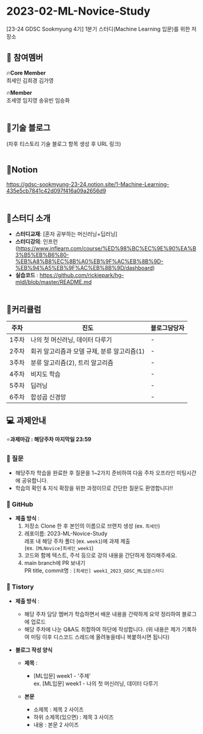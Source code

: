 # 2023-02-ML-Novice-Study
[23-24 GDSC Sookmyung 4기] 1분기 스터디(Machine Learning 입문)를 위한 저장소

## 🕺 참여멤버
🔥**Core Member**<br/>
최세인 김희경 김가영

🔥**Member**<br/>
조세영 임지영 송유빈 임승화</br></br>

## 🍑기술 블로그
(차후 티스토리 기술 블로그 항목 생성 후 URL 링크)</br></br>

## 🍒Notion
https://gdsc-sookmyung-23-24.notion.site/1-Machine-Learning-435e5cb7841c42d097f416a09a2656d9 </br></br>

## 📖스터디 소개
- **스터디교재**: [혼자 공부하는 머신러닝+딥러닝]
- **스터디강의**: 인프런(https://www.inflearn.com/course/%ED%98%BC%EC%9E%90%EA%B3%B5%EB%B6%80-%EB%A8%B8%EC%8B%A0%EB%9F%AC%EB%8B%9D-%EB%94%A5%EB%9F%AC%EB%8B%9D/dashboard)
- **실습코드** : https://github.com/rickiepark/hg-mldl/blob/master/README.md
</br></br>

## 📅커리큘럼
| 주차 | 진도 |블로그담당자|
|--|--|--|
|1주차| 나의 첫 머신러닝, 데이터 다루기 |-|
|2주차| 회귀 알고리즘과 모델 규제, 분류 알고리즘(1) |-|
|3주차| 분류 알고리즘(2), 트리 알고리즘 |-|
|4주차| 비지도 학습 |-|
|5주차| 딥러닝 |-|
|6주차| 합성곱 신경망 |-|


## 💻 과제안내
⭐**과제마감 : 해당주차 마지막일 23:59**
### 🔖 질문
- 해당주차 학습을 완료한 후 질문을 1~2가지 준비하여 다음 주차 오프라인 미팅시간에 공유합니다.
- 학습의 확인 & 지식 확장을 위한 과정이므로 간단한 질문도 환영합니다!! 

### 🔖 GitHub
- **제출 방식** :
  1. 저장소 Clone 한 후 본인의 이름으로 브랜치 생성 (ex. ```최세인```)
  2. 레포이름: 2023-ML-Novice-Study </br> 레포 내 해당 주차 폴더 (ex. ```week1```)에 과제 제출
     </br> (ex. ```[MLNovice]최세인_week1```)
  3. 코드와 함께 텍스트, 주석 등으로 강의 내용을 간단하게 정리해주세요.
  4. main branch에 PR 보내기
     </br> PR title, commit명 : ```[최세인] week1_2023_GDSC_ML입문스터디```

### 🔖 Tistory
- **제출 방식** :
  - 해당 주차 담당 멤버가 학습하면서 배운 내용을 간략하게 요약 정리하여 블로그에 업로드
  - 해당 주차에 나눈 Q&A도 취합하여 하단에 작성합니다. (위 내용은 제가 기록하여 미팅 이후 디스코드 스레드에 올려놓을테니 복붙하시면 됩니다)
    
- **블로그 작성 양식**
  - **제목** :
    - [ML입문] week1 - '주제'
      </br> ex. [ML입문] week1 - 나의 첫 머신러닝, 데이터 다루기

  - **본문**
      - 소제목 : 제목 2 사이즈
      - 하위 소제목(있으면) : 제목 3 사이즈
      - 내용 : 본문 2 사이즈 
  


